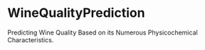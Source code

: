# WineQualityPrediction
Predicting Wine Quality Based on its Numerous Physicochemical Characteristics.
